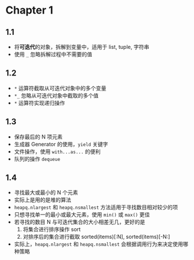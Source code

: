 # Chapter 1

## 1.1
- 将**可迭代**的对象，拆解到变量中，适用于 list, tuple, 字符串
- 使用 `_` 忽略拆解过程中不需要的值

## 1.2
- `*` 运算符截取从可迭代对象中的多个变量
- `*_` 忽略从可迭代对象中截取的多个值
- `*` 运算符实现递归操作

## 1.3
- 保存最后的 N 项元素
- 生成器 Generator 的使用，`yield` 关键字
- 文件操作，使用 `with...as...` 的便利
- 队列的操作 `dequeue`

## 1.4
- 寻找最大或最小的 N 个元素
- 实际上是用的是堆的算法
- `heapq.nlargest` 和 `heapq.nsmallest` 方法适用于寻找数目相对较少的项
- 只想寻找单一的最小或最大元素，使用 `min()` 或 `max()` 更佳
- 若寻找的数目 N 与可迭代集合的大小相差无几，更好的是
	1. 将集合进行排序操作 sort
	2. 对排序后的集合进行截取 sorted(items)[:N], sorted(items)[-N:]
- 实际上，`heapq.nlargest` 和 `heapq.nsmallest` 会根据调用行为来决定使用哪种策略


